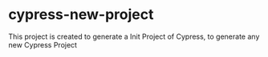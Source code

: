 # cypress-new-project

This project is created to generate a Init Project of Cypress, to generate any new Cypress Project
